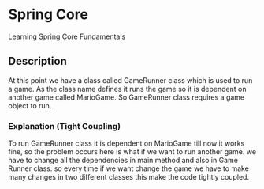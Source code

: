 # Spring Core

Learning Spring Core Fundamentals

## Description

At this point we have a class called GameRunner class which is used to run a game. As the class name defines it runs the game so it is dependent on another game called MarioGame. So GameRunner class requires a game object to run.


### Explanation (Tight Coupling)

To run GameRunner class it is dependent on MarioGame till now it works fine, so the problem occurs here is what if we want to run another game. we have to change all the dependencies in main method and also in Game Runner class. so every time if we want change the game we have to make many changes in two different classes this make the code tightly coupled.